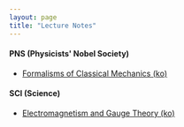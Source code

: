 ```yaml
---
layout: page
title: "Lecture Notes"
---
```


#### PNS (Physicists' Nobel Society)

* [Formalisms of Classical Mechanics (ko)](/archives/lecture-notes/Formalisms_of_Classical_Mechanics.pdf)

#### SCI (Science)

* [Electromagnetism and Gauge Theory (ko)](/archives/lecture-notes/Electromagnetism_and_Gauge_Theory.pdf)